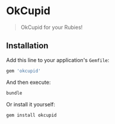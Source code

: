 # OkCupid

> OkCupid for your Rubies!

## Installation

Add this line to your application's `Gemfile`:

```ruby
gem 'okcupid'
```

And then execute:

```bash
bundle
```

Or install it yourself:

```bash
gem install okcupid
```
